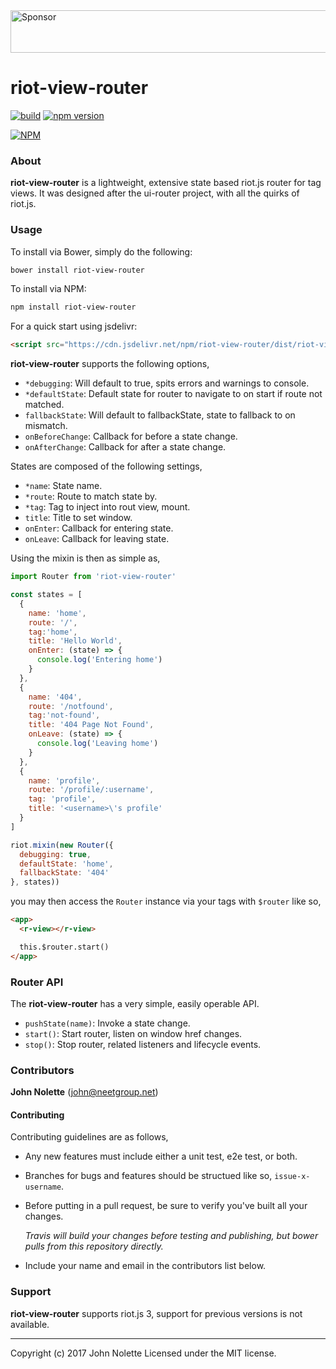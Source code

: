 <a target='_blank' rel='nofollow' href='https://app.codesponsor.io/link/ymhxqZ47jLBFuVrU2iywqLGC/neetjn/riot-view-router'>
  <img alt='Sponsor' width='888' height='68' src='https://app.codesponsor.io/embed/ymhxqZ47jLBFuVrU2iywqLGC/neetjn/riot-view-router.svg' />
</a>

# **riot-view-router**

[![build](https://travis-ci.org/neetjn/riot-view-router.svg?branch=master)](https://travis-ci.org/neetjn/riot-view-router/)
[![npm version](https://badge.fury.io/js/riot-view-router.svg)](https://badge.fury.io/js/riot-view-router)

[![NPM](https://nodei.co/npm/riot-view-router.png)](https://nodei.co/npm/riot-view-router/)

### About

**riot-view-router** is a lightweight, extensive state based riot.js router for tag views. It was designed after the ui-router project, with all the quirks of riot.js.

### Usage

To install via Bower, simply do the following:
```sh
bower install riot-view-router
```
To install via NPM:
```sh
npm install riot-view-router
```
For a quick start using jsdelivr:
```html
<script src="https://cdn.jsdelivr.net/npm/riot-view-router/dist/riot-view-router.js"></script>
```

**riot-view-router** supports the following options,

* `*debugging`: Will default to true, spits errors and warnings to console.
* `*defaultState`: Default state for router to navigate to on start if route not matched.
* `fallbackState`: Will default to fallbackState, state to fallback to on mismatch.
* `onBeforeChange`: Callback for before a state change.
* `onAfterChange`: Callback for after a state change.

States are composed of the following settings,

* `*name`: State name.
* `*route`: Route to match state by.
* `*tag`: Tag to inject into rout view, mount.
* `title`: Title to set window.
* `onEnter`: Callback for entering state.
* `onLeave`: Callback for leaving state.

Using the mixin is then as simple as,

```js
import Router from 'riot-view-router'

const states = [
  {
    name: 'home',
    route: '/',
    tag:'home',
    title: 'Hello World',
    onEnter: (state) => {
      console.log('Entering home')
    }
  },
  {
    name: '404',
    route: '/notfound',
    tag:'not-found',
    title: '404 Page Not Found',
    onLeave: (state) => {
      console.log('Leaving home')
    }
  },
  {
    name: 'profile',
    route: '/profile/:username',
    tag: 'profile',
    title: '<username>\'s profile'
  }
]

riot.mixin(new Router({
  debugging: true,
  defaultState: 'home',
  fallbackState: '404'
}, states))
```

you may then access the `Router` instance via your tags with `$router` like so,

```html
<app>
  <r-view></r-view>

  this.$router.start()
</app>
```

### Router API

The **riot-view-router** has a very simple, easily operable API.

* `pushState(name)`: Invoke a state change.
* `start()`: Start router, listen on window href changes.
* `stop()`: Stop router, related listeners and lifecycle events.


### Contributors

**John Nolette** (john@neetgroup.net)

#### Contributing

Contributing guidelines are as follows,

* Any new features must include either a unit test, e2e test, or both.
* Branches for bugs and features should be structued like so, `issue-x-username`.
* Before putting in a pull request, be sure to verify you've built all your changes.
  
  *Travis will build your changes before testing and publishing, but bower pulls from this repository directly.*

* Include your name and email in the contributors list below.

### Support

**riot-view-router** supports riot.js 3, support for previous versions is not available.

---
Copyright (c) 2017 John Nolette Licensed under the MIT license.
